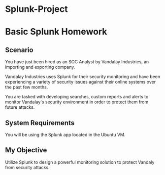 # Splunk-Project

# Basic Splunk Homework

## Scenario
You have just been hired as an SOC Analyst by Vandalay Industries, an importing and exporting company.


Vandalay Industries uses Splunk for their security monitoring and have been experiencing a variety of security issues against their online systems over the past few months.


You are tasked with developing searches, custom reports and alerts to monitor Vandalay's security environment in order to protect them from future attacks.

## System Requirements
You will be using the Splunk app located in the Ubuntu VM.

## My Objective
Utilize Splunk to design a powerful monitoring solution to protect Vandaly from security attacks.
